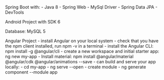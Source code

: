 Spring Boot with:
	- Java 8
	- Spring Web
	- MySql Driver
	- Spring Data JPA
	- DevTools

Android Project with SDK 6

Database: MySQL 5

Angular Project
	- install Angular on your local system
	- check that you have the npm client installed, run npm -v in a terminal
	- install the Angular CLI: npm install -g @angular/cli
	- create a new workspace and initial starter app: ng new my-app
	- Install material: npm install @angular/material @angular/cdk @angular/animations --save
	- can build and serve your app locally:
		- cd my-app	
		- ng serve --open
	- create module
		- ng generate component <component-name> --module app